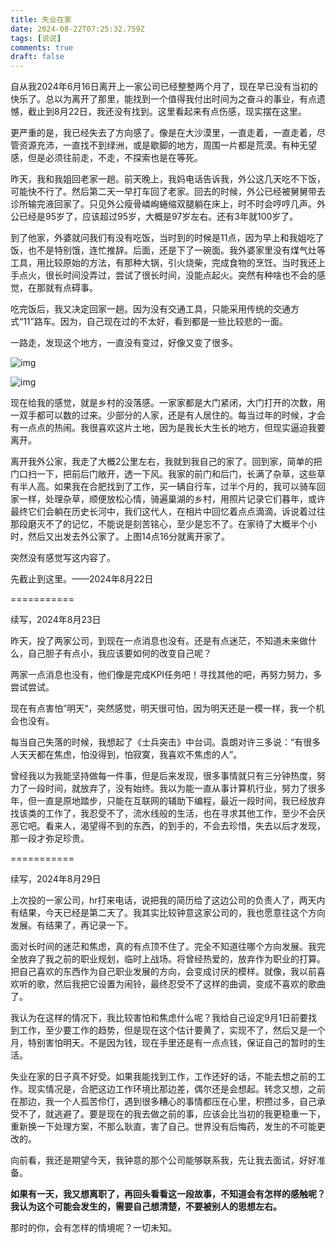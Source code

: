 ```yaml
---
title: 失业在家
date: 2024-08-22T07:25:32.759Z
tags: [说说]
comments: true
draft: false
---
```


自从我2024年6月16日离开上一家公司已经整整两个月了，现在早已没有当初的快乐了。总以为离开了那里，能找到一个值得我付出时间为之奋斗的事业，有点遗憾，截止到8月22日，我还没有找到。这里看起来有点伤感，现实摆在这里。

更严重的是，我已经失去了方向感了。像是在大沙漠里，一直走着，一直走着，尽管资源充沛，一直找不到绿洲，或是歇脚的地方，周围一片都是荒漠。有种无望感，但是必须往前走，不走，不探索也是在等死。

昨天，我和我姐回老家一趟。前天晚上，我妈电话告诉我，外公这几天吃不下饭，可能快不行了。然后第二天一早打车回了老家。回去的时候，外公已经被舅舅带去诊所输完液回家了。只见外公瘦骨嶙峋蜷缩双腿躺在床上，时不时会哼哼几声。外公已经是95岁了，应该超过95岁，大概是97岁左右。还有3年就100岁了。

到了他家，外婆就问我们有没有吃饭，当时到的时候是11点，因为早上和我姐吃了饭，也不是特别饿，连忙推辞。后面，还是下了一碗面。我外婆家里没有煤气灶等工具，用比较原始的方法，有那种大锅，引火烧柴，完成食物的烹饪。当时我还上手点火，很长时间没弄过，尝试了很长时间，没能点起火。突然有种啥也不会的感觉，在那就有点碍事。

吃完饭后，我又决定回家一趟。因为没有交通工具，只能采用传统的交通方式“11”路车。因为，自己现在过的不太好，看到都是一些比较悲的一面。

一路走，发现这个地方，一直没有变过，好像又变了很多。

![img](https://qi.7miaoyu.com/myblog/7937a73d-33f7-4d16-b140-4c8b8125b3c1.jpg)

![img](https://qi.7miaoyu.com/myblog/a5d0de08-cc3a-45c6-aed7-160907dc8996.jpg)

现在给我的感觉，就是乡村的没落感。一家家都是大门紧闭，大门打开的次数，用一双手都可以数的过来。少部分的人家，还是有人居住的。每当过年的时候，才会有一点点的热闹。我很喜欢这片土地，因为是我长大生长的地方，但现实逼迫我要离开。

离开我外公家，我走了大概2公里左右，我就到我自己的家了。回到家，简单的把门口扫一下，把前后门敞开，透一下风。我家的前门和后门，长满了杂草，这些草有半人高。如果我在合肥找到了工作，买一辆自行车，过半个月的，我可以骑车回家一样，处理杂草，顺便放松心情，骑遍巢湖的乡村，用照片记录它们暮年，或许最终它们会躺在历史长河中，我们这代人，在相片中回忆着点点滴滴，诉说着过往那段磨灭不了的记忆，不能说是刻苦铭心，至少是忘不了。在家待了大概半个小时，然后又出发去外公家了。上图14点16分就离开家了。

突然没有感觉写这内容了。

先截止到这里。——2024年8月22日

===========

续写，2024年8月23日

昨天，投了两家公司，到现在一点消息也没有。还是有点迷茫，不知道未来做什么，自己胆子有点小，我应该要如何的改变自己呢？

两家一点消息也没有，他们像是完成KPI任务吧！寻找其他的吧，再努力努力，多尝试尝试。

现在有点害怕”明天“，突然感觉，明天很可怕，因为明天还是一模一样，我一个机会也没有。

每当自己失落的时候，我想起了《士兵突击》中台词。袁朗对许三多说：“有很多人天天都在焦虑，怕没得到，怕寂寞，我喜欢不焦虑的人”。

曾经我以为我能坚持做每一件事，但是后来发现，很多事情就只有三分钟热度，努力了一段时间，就放弃了，没有始终。我以为能一直从事计算机行业，努力了很多年，但一直是原地踏步，只能在互联网的辅助下编程，最近一段时间，我已经放弃找该类的工作了，我忍受不了，流水线般的生活，也在寻求其他工作，至少不会厌恶它吧。看来人，渴望得不到的东西，的到手的，不会去珍惜，失去以后才发现，那一段才弥足珍贵。

===========

续写，2024年8月29日

上次投的一家公司，hr打来电话，说把我的简历给了这边公司的负责人了，两天内有结果，今天已经是第二天了。我其实比较钟意这家公司的，我也愿意往这个方向发展。有结果了，再记录一下。

面对长时间的迷茫和焦虑，真的有点顶不住了。完全不知道往哪个方向发展。我完全放弃了我之前的职业规划，临时上战场。将曾经热爱的，放弃作为职业的打算。把自己喜欢的东西作为自己职业发展的方向，会变成讨厌的模样。就像，我以前喜欢听的歌，然后我把它设置为闹铃，最终忍受不了这样的曲调，变成不喜欢的歌曲了。

我认为在这样的情况下，我比较害怕和焦虑什么呢？我给自己设定9月1日前要找到工作，至少要工作的趋势，但是现在这个估计要黄了，实现不了，然后又是一个月，特别害怕明天。不是因为钱，现在手里还是有一点点钱，保证自己的暂时的生活。

失业在家的日子真不好受。如果我能找到工作，工作还好的话，不能去想之前的工作。现实情况是，合肥这边工作环境比那边差，偶尔还是会想起。转念又想，之前在那边，我一个人孤苦伶仃，遇到很多糟心的事情都压在心里，积攒过多，自己承受不了，就逃避了。要是现在的我去做之前的事，应该会比当初的我更稳重一下，重新换一下处理方案，不那么耿直，害了自己。世界没有后悔药，发生的不可能更改的。

向前看，我还是期望今天，我钟意的那个公司能够联系我，先让我去面试，好好准备。

**如果有一天，我又想离职了，再回头看看这一段故事，不知道会有怎样的感触呢？我认为这个可能会发生的，需要自己想清楚，不要被别人的思想左右。**

那时的你，会有怎样的情境呢？一切未知。
